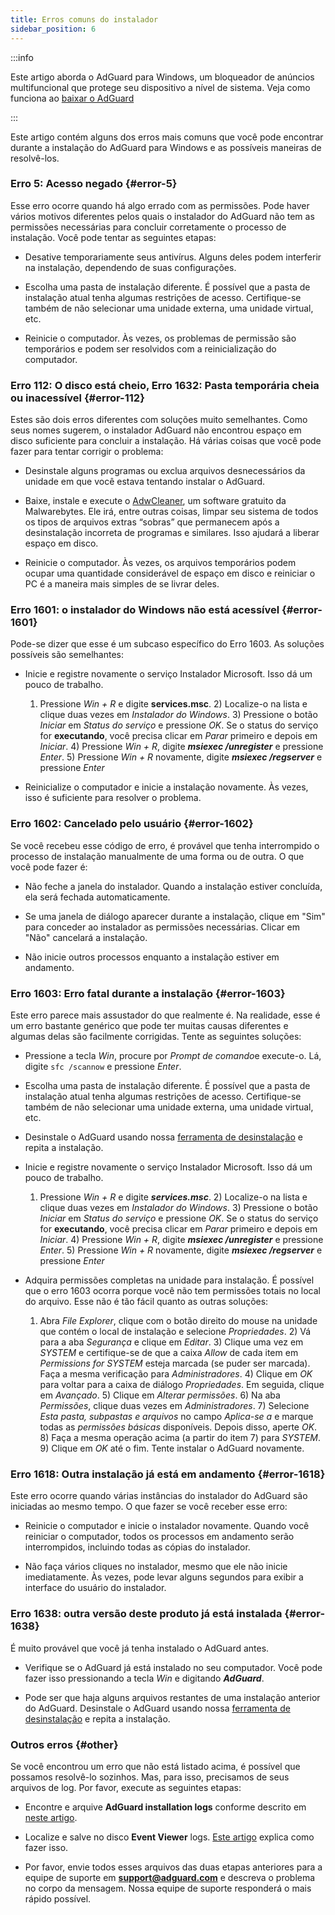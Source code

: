 ```yaml
---
title: Erros comuns do instalador
sidebar_position: 6
---
```


:::info

Este artigo aborda o AdGuard para Windows, um bloqueador de anúncios multifuncional que protege seu dispositivo a nível de sistema. Veja como funciona ao [baixar o AdGuard](https://agrd.io/download-kb-adblock)

:::

Este artigo contém alguns dos erros mais comuns que você pode encontrar durante a instalação do AdGuard para Windows e as possíveis maneiras de resolvê-los.

### Erro 5: Acesso negado {#error-5}

Esse erro ocorre quando há algo errado com as permissões. Pode haver vários motivos diferentes pelos quais o instalador do AdGuard não tem as permissões necessárias para concluir corretamente o processo de instalação. Você pode tentar as seguintes etapas:

- Desative temporariamente seus antivírus. Alguns deles podem interferir na instalação, dependendo de suas configurações.

- Escolha uma pasta de instalação diferente. É possível que a pasta de instalação atual tenha algumas restrições de acesso. Certifique-se também de não selecionar uma unidade externa, uma unidade virtual, etc.

- Reinicie o computador. Às vezes, os problemas de permissão são temporários e podem ser resolvidos com a reinicialização do computador.

### Erro 112: O disco está cheio, Erro 1632: Pasta temporária cheia ou inacessível {#error-112}

Estes são dois erros diferentes com soluções muito semelhantes. Como seus nomes sugerem, o instalador AdGuard não encontrou espaço em disco suficiente para concluir a instalação. Há várias coisas que você pode fazer para tentar corrigir o problema:

- Desinstale alguns programas ou exclua arquivos desnecessários da unidade em que você estava tentando instalar o AdGuard.

- Baixe, instale e execute o [AdwCleaner](http://www.bleepingcomputer.com/download/adwcleaner/), um software gratuito da Malwarebytes. Ele irá, entre outras coisas, limpar seu sistema de todos os tipos de arquivos extras “sobras” que permanecem após a desinstalação incorreta de programas e similares. Isso ajudará a liberar espaço em disco.

- Reinicie o computador. Às vezes, os arquivos temporários podem ocupar uma quantidade considerável de espaço em disco e reiniciar o PC é a maneira mais simples de se livrar deles.

### Erro 1601: o instalador do Windows não está acessível {#error-1601}

Pode-se dizer que esse é um subcaso específico do Erro 1603. As soluções possíveis são semelhantes:

- Inicie e registre novamente o serviço Instalador Microsoft. Isso dá um pouco de trabalho.

    1) Pressione *Win + R* e digite **services.msc**. 2) Localize-o na lista e clique duas vezes em *Instalador do Windows*. 3) Pressione o botão *Iniciar* em *Status do serviço* e pressione *OK*. Se o status do serviço for **executando**, você precisa clicar em *Parar* primeiro e depois em *Iniciar*. 4) Pressione *Win + R*, digite ***msiexec /unregister*** e pressione *Enter*. 5) Pressione *Win + R* novamente, digite ***msiexec /regserver*** e pressione *Enter*

- Reinicialize o computador e inicie a instalação novamente. Às vezes, isso é suficiente para resolver o problema.

### Erro 1602: Cancelado pelo usuário {#error-1602}

Se você recebeu esse código de erro, é provável que tenha interrompido o processo de instalação manualmente de uma forma ou de outra. O que você pode fazer é:

- Não feche a janela do instalador. Quando a instalação estiver concluída, ela será fechada automaticamente.

- Se uma janela de diálogo aparecer durante a instalação, clique em "Sim" para conceder ao instalador as permissões necessárias. Clicar em "Não" cancelará a instalação.

- Não inicie outros processos enquanto a instalação estiver em andamento.

### Erro 1603: Erro fatal durante a instalação {#error-1603}

Este erro parece mais assustador do que realmente é. Na realidade, esse é um erro bastante genérico que pode ter muitas causas diferentes e algumas delas são facilmente corrigidas. Tente as seguintes soluções:

- Pressione a tecla *Win*, procure por *Prompt de comando*e execute-o. Lá, digite `sfc /scannow` e pressione *Enter*.

- Escolha uma pasta de instalação diferente. É possível que a pasta de instalação atual tenha algumas restrições de acesso. Certifique-se também de não selecionar uma unidade externa, uma unidade virtual, etc.

- Desinstale o AdGuard usando nossa [ferramenta de desinstalação](../../installation#advanced) e repita a instalação.

- Inicie e registre novamente o serviço Instalador Microsoft. Isso dá um pouco de trabalho.

    1) Pressione *Win + R* e digite ***services.msc***. 2) Localize-o na lista e clique duas vezes em *Instalador do Windows*. 3) Pressione o botão *Iniciar* em *Status do serviço* e pressione *OK*. Se o status do serviço for **executando**, você precisa clicar em *Parar* primeiro e depois em *Iniciar*. 4) Pressione *Win + R*, digite ***msiexec /unregister*** e pressione *Enter*. 5) Pressione *Win + R* novamente, digite ***msiexec /regserver*** e pressione *Enter*

- Adquira permissões completas na unidade para instalação. É possível que o erro 1603 ocorra porque você não tem permissões totais no local do arquivo. Esse não é tão fácil quanto as outras soluções:

    1) Abra *File Explorer*, clique com o botão direito do mouse na unidade que contém o local de instalação e selecione *Propriedades*. 2) Vá para a aba *Segurança* e clique em *Editar*. 3) Clique uma vez em *SYSTEM* e certifique-se de que a caixa *Allow* de cada item em *Permissions for SYSTEM* esteja marcada (se puder ser marcada). Faça a mesma verificação para *Administradores*. 4) Clique em *OK* para voltar para a caixa de diálogo *Propriedades*. Em seguida, clique em *Avançado*. 5) Clique em *Alterar permissões*. 6) Na aba *Permissões*, clique duas vezes em *Administradores*. 7) Selecione *Esta pasta, subpastas e arquivos* no campo *Aplica-se a* e marque todas as *permissões básicas* disponíveis. Depois disso, aperte *OK*. 8) Faça a mesma operação acima (a partir do item 7) para *SYSTEM*. 9) Clique em *OK* até o fim. Tente instalar o AdGuard novamente.

### Erro 1618: Outra instalação já está em andamento {#error-1618}

Este erro ocorre quando várias instâncias do instalador do AdGuard são iniciadas ao mesmo tempo. O que fazer se você receber esse erro:

- Reinicie o computador e inicie o instalador novamente. Quando você reiniciar o computador, todos os processos em andamento serão interrompidos, incluindo todas as cópias do instalador.

- Não faça vários cliques no instalador, mesmo que ele não inicie imediatamente. Às vezes, pode levar alguns segundos para exibir a interface do usuário do instalador.

### Erro 1638: outra versão deste produto já está instalada {#error-1638}

É muito provável que você já tenha instalado o AdGuard antes.

- Verifique se o AdGuard já está instalado no seu computador. Você pode fazer isso pressionando a tecla *Win* e digitando ***AdGuard***.

- Pode ser que haja alguns arquivos restantes de uma instalação anterior do AdGuard. Desinstale o AdGuard usando nossa [ferramenta de desinstalação](../../installation#advanced) e repita a instalação.

### Outros erros {#other}

Se você encontrou um erro que não está listado acima, é possível que possamos resolvê-lo sozinhos. Mas, para isso, precisamos de seus arquivos de log. Por favor, execute as seguintes etapas:

- Encontre e arquive **AdGuard installation logs** conforme descrito em [neste artigo](../installation-logs).

- Localize e salve no disco **Event Viewer** logs. [Este artigo](../system-logs) explica como fazer isso.

- Por favor, envie todos esses arquivos das duas etapas anteriores para a equipe de suporte em **support@adguard.com** e descreva o problema no corpo da mensagem. Nossa equipe de suporte responderá o mais rápido possível.
